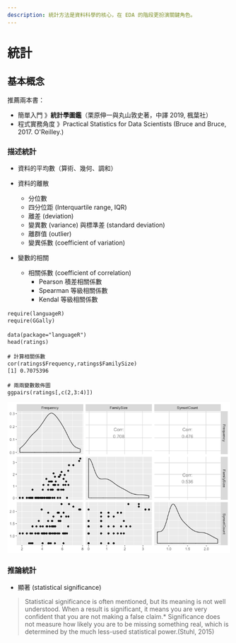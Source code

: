 ```yaml
---
description: 統計方法是資料科學的核心，在 EDA 的階段更扮演關鍵角色。
---
```


# 統計

## 基本概念

推薦兩本書：

* 簡單入門 》**統計學圖鑑**（栗原伸一與丸山敦史著，中譯 2019, 楓葉社）
* 程式實務角度 》Practical Statistics for Data Scientists \(Bruce and Bruce, 2017. O'Reilley.\)

### 描述統計

* 資料的平均數（算術、幾何、調和）
* 資料的離散
  * 分位數
  * 四分位距 \(Interquartile range, IQR\)
  * 離差 \(deviation\)
  * 變異數 \(variance\) 與標準差 \(standard deviation\)
  * 離群值 \(outlier\)
  * 變異係數 \(coefficient of variation\)



* 變數的相關
  * 相關係數 \(coefficient of correlation\)
    * Pearson 積差相關係數
    * Spearman 等級相關係數
    * Kendal 等級相關係數

```text
require(languageR)
require(GGally)

data(package="languageR")
head(ratings)

# 計算相關係數
cor(ratings$Frequency,ratings$FamilySize)
[1] 0.7075396

# 兩兩變數散佈圖
ggpairs(ratings[,c(2,3:4)])

```

![ratings &#x8CC7;&#x6599;&#x7684;&#x6210;&#x5C0D;&#x5716;](../../../.gitbook/assets/image%20%282%29.png)









  










### 推論統計

* 顯著 \(statistical significance\)

> Statistical significance is often mentioned, but its meaning is not well understood. When a result is significant, it means you are very confident that you are not making a false claim.\* Significance does not measure how likely you are to be missing something real, which is determined by the much less-used statistical power.\(Stuhl, 2015\)

